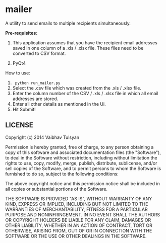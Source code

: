 mailer
======

A utility to send emails to multiple recipients simultaneously.

<strong>Pre-requisites:</strong>

1. This application assumes that you have the recipient email addresses saved in one column of a .xls / .xlsx file.
These files need to be converted to CSV format.

2. PyQt4

How to use:

1. <code> python run_mailer.py </code>
2. Select the .csv file which was created from the .xls / .xlsx file. 
3. Enter the column number of the CSV / .xls / .xlsx file in which all email addresses are stored.
4. Enter all other details as mentioned in the Ui.
5. Hit Submit!


LICENSE
-------

Copyright (c) 2014 Vaibhav Tulsyan

Permission is hereby granted, free of charge, to any person obtaining a copy of this software and associated documentation files (the "Software"), to deal in the Software without restriction, including without limitation the rights to use, copy, modify, merge, publish, distribute, sublicense, and/or sell copies of the Software, and to permit persons to whom the Software is furnished to do so, subject to the following conditions:

The above copyright notice and this permission notice shall be included in all copies or substantial portions of the Software.

THE SOFTWARE IS PROVIDED "AS IS", WITHOUT WARRANTY OF ANY KIND, EXPRESS OR IMPLIED, INCLUDING BUT NOT LIMITED TO THE WARRANTIES OF MERCHANTABILITY, FITNESS FOR A PARTICULAR PURPOSE AND NONINFRINGEMENT. IN NO EVENT SHALL THE AUTHORS OR COPYRIGHT HOLDERS BE LIABLE FOR ANY CLAIM, DAMAGES OR OTHER LIABILITY, WHETHER IN AN ACTION OF CONTRACT, TORT OR OTHERWISE, ARISING FROM, OUT OF OR IN CONNECTION WITH THE SOFTWARE OR THE USE OR OTHER DEALINGS IN THE SOFTWARE.
